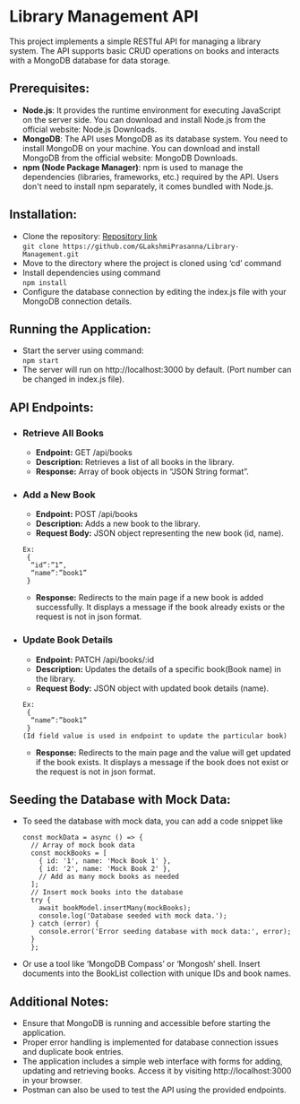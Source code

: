 # Library Management API

This project implements a simple RESTful API for managing a library system. The API supports basic CRUD operations on books and interacts with a MongoDB database for data storage.

## Prerequisites:
- **Node.js**: It provides the runtime environment for executing JavaScript on the server side. You can download and install Node.js from the official website: Node.js Downloads.
- **MongoDB**: The API uses MongoDB as its database system. You need to install MongoDB on your machine. You can download and install MongoDB from the official website: MongoDB Downloads.
- **npm (Node Package Manager)**: npm is used to manage the dependencies (libraries, frameworks, etc.) required by the API. Users don't need to install npm separately, it comes bundled with Node.js.
## Installation:
- Clone the repository: [Repository link](https://github.com/GLakshmiPrasanna/Library-Management)
<br>`git clone https://github.com/GLakshmiPrasanna/Library-Management.git`
- Move to the directory where the project is cloned using ‘cd’ command
- Install dependencies using command
<br>`npm install`
- Configure the database connection by editing the index.js file with your MongoDB connection details.
## Running the Application:
- Start the server using command:
<br>`npm start`
- The server will run on http://localhost:3000 by default. (Port number can be changed in index.js file).

## API Endpoints:
- ### Retrieve All Books
  - **Endpoint:** GET /api/books
  - **Description:** Retrieves a list of all books in the library.
  - **Response:** Array of book objects in “JSON String format”.
- ### Add a New Book
  - **Endpoint:** POST /api/books 
  - **Description:** Adds a new book to the library.
  - **Request Body:** JSON object representing the new book (id, name).
  ```
  Ex:
   {
  	“id”:”1”,
  	“name”:”book1”
   }
  ```
  - **Response:** Redirects to the main page if a new book is added successfully. It displays a message if the book already exists or the request is not in json format. 
- ### Update Book Details
  - **Endpoint:** PATCH /api/books/:id
  - **Description:** Updates the details of a specific book(Book name) in the library.
  - **Request Body:** JSON object with updated book details (name).
  ```
  Ex:
   {
  	“name”:”book1”
   }
  (Id field value is used in endpoint to update the particular book)
  ```
  - **Response:** Redirects to the main page and the value will get updated if the book exists. It displays a message if the book does not exist or the request is not in json format. 
## Seeding the Database with Mock Data:
- To seed the database with mock data, you can add a code snippet like
  ```
  const mockData = async () => {
    // Array of mock book data
    const mockBooks = [
      { id: '1', name: 'Mock Book 1' },
      { id: '2', name: 'Mock Book 2' },
      // Add as many mock books as needed
    ];
    // Insert mock books into the database
    try {
      await bookModel.insertMany(mockBooks);
      console.log('Database seeded with mock data.');
    } catch (error) {
      console.error('Error seeding database with mock data:', error);
    }
    };
    ```
- Or use a tool like ‘MongoDB Compass’ or ‘Mongosh’ shell. Insert documents into the BookList collection with unique IDs and book names.
## Additional Notes:
- Ensure that MongoDB is running and accessible before starting the application.
- Proper error handling is implemented for database connection issues and duplicate book entries.
- The application includes a simple web interface with forms for adding, updating and retrieving books. Access it by visiting http://localhost:3000 in your browser.
- Postman can also be used to test the API using the provided endpoints.

